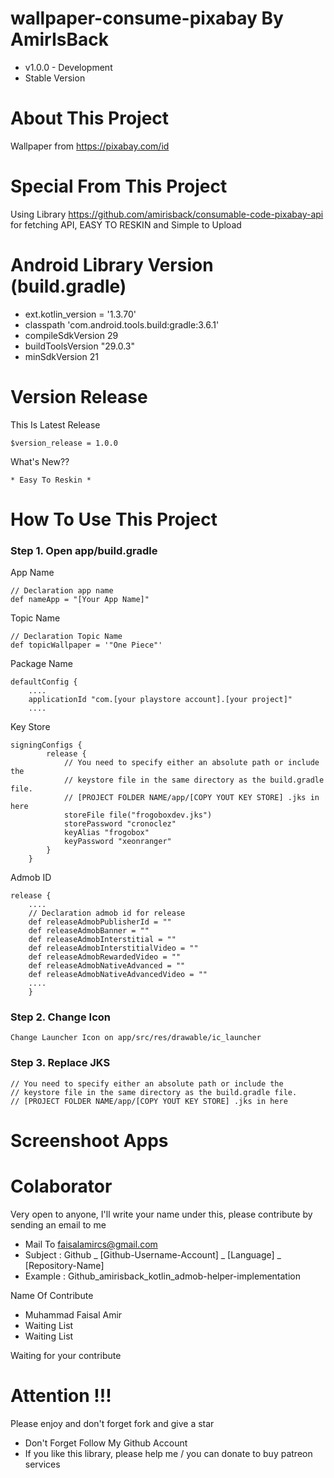 # wallpaper-consume-pixabay By AmirIsBack
- v1.0.0 - Development
- Stable Version

# About This Project
Wallpaper from https://pixabay.com/id

# Special From This Project
Using Library https://github.com/amirisback/consumable-code-pixabay-api for fetching API, EASY TO RESKIN and Simple to Upload

# Android Library Version (build.gradle)
- ext.kotlin_version = '1.3.70'
- classpath 'com.android.tools.build:gradle:3.6.1'
- compileSdkVersion 29
- buildToolsVersion "29.0.3"
- minSdkVersion 21

# Version Release
This Is Latest Release

    $version_release = 1.0.0

What's New??

    * Easy To Reskin *

# How To Use This Project
<h3>Step 1. Open app/build.gradle</h3>

App Name

	// Declaration app name
    def nameApp = "[Your App Name]"
    
Topic Name
        
    // Declaration Topic Name
    def topicWallpaper = '"One Piece"'
    
Package Name

    defaultConfig {
        ....
        applicationId "com.[your playstore account].[your project]"
        ....

Key Store
        
    signingConfigs {
            release {
                // You need to specify either an absolute path or include the
                // keystore file in the same directory as the build.gradle file.
                // [PROJECT FOLDER NAME/app/[COPY YOUT KEY STORE] .jks in here
                storeFile file("frogoboxdev.jks")
                storePassword "cronoclez"
                keyAlias "frogobox"
                keyPassword "xeonranger"
            }
        }
    
Admob ID 

    release {
        ....
        // Declaration admob id for release
        def releaseAdmobPublisherId = ""
        def releaseAdmobBanner = ""
        def releaseAdmobInterstitial = ""
        def releaseAdmobInterstitialVideo = ""
        def releaseAdmobRewardedVideo = ""
        def releaseAdmobNativeAdvanced = ""
        def releaseAdmobNativeAdvancedVideo = ""
        ....
        }
    
<h3>Step 2. Change Icon</h3>

    Change Launcher Icon on app/src/res/drawable/ic_launcher

	
<h3>Step 3. Replace JKS</h3>

    // You need to specify either an absolute path or include the
    // keystore file in the same directory as the build.gradle file.
    // [PROJECT FOLDER NAME/app/[COPY YOUT KEY STORE] .jks in here
	

# Screenshoot Apps


# Colaborator
Very open to anyone, I'll write your name under this, please contribute by sending an email to me

- Mail To faisalamircs@gmail.com
- Subject : Github _ [Github-Username-Account] _ [Language] _ [Repository-Name]
- Example : Github_amirisback_kotlin_admob-helper-implementation

Name Of Contribute
- Muhammad Faisal Amir
- Waiting List
- Waiting List

Waiting for your contribute

# Attention !!!
Please enjoy and don't forget fork and give a star
- Don't Forget Follow My Github Account
- If you like this library, please help me / you can donate to buy patreon services